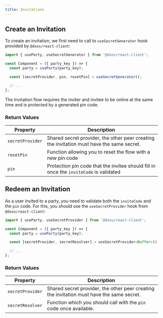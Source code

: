 ```yaml
---
title: Invitations
---
```


## Create an Invitation

To create an invitation, we first need to call to `useSecretGenerator` hook provided by `@dxos/react-client`:

```jsx
import { useParty, useSecretGenerator } from '@dxos/react-client';

const Component = ({ party_key }) => {
  const party = useParty(party_key);

  const [secretProvider, pin, resetPin] = useSecretGenerator();

  // ...
};
```

The Invitation flow requires the inviter and invitee to be online at the same time and is protected by a generated pin code.

### Return Values

| Property            | Description                                                                               |
| ------------------- | ----------------------------------------------------------------------------------------- |
| `secretProvider`    | Shared secret provider, the other peer creating the invitation must have the same secret. |
| `resetPin`          | Function allowing you to reset the flow with a new pin code                               |
| `pin`               | Protection pin code that the invitee should fill in once the `inviteCode` is validated    |

## Redeem an Invitation

As a user invited to a party, you need to validate both the `inviteCode` and the `pin` code. For this, you should use the `useSecretProvider` hook from `@dxos/react-client`:

```jsx
import { useParty, useSecretProvider } from '@dxos/react-client';

const Component = ({ party_key }) => {
  const party = useParty(party_key);

  const [secretProvider, secretResolver] = useSecretProvider<Buffer>();

  // ...
};
```

### Return Values

| Property         | Description                                                                               |
| ---------------- | ----------------------------------------------------------------------------------------- |
| `secretProvider` | Shared secret provider, the other peer creating the invitation must have the same secret. |
| `secretResolver` | Function which you should call with the `pin` code once available.                        |
